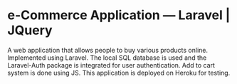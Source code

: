 <h1>e-Commerce Application — Laravel | JQuery</h1>
A web application that allows people to buy various products online. Implemented using Laravel. The local SQL database is used and the Laravel-Auth package is integrated for user authentication. Add to cart system is done using JS. This application is deployed on Heroku for testing.
